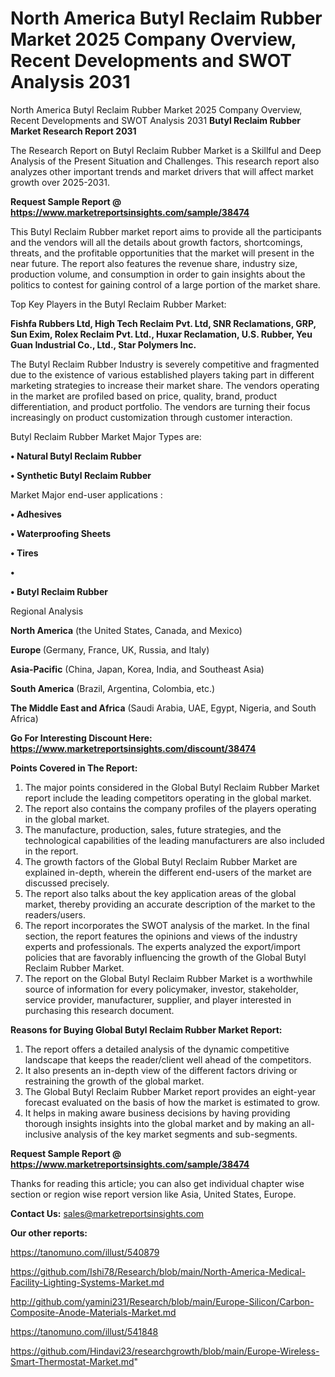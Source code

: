 # North America Butyl Reclaim Rubber Market 2025 Company Overview, Recent Developments and SWOT Analysis 2031
 North America Butyl Reclaim Rubber Market 2025 Company Overview, Recent Developments and SWOT Analysis 2031
<strong>Butyl Reclaim Rubber Market Research Report 2031</strong>

The Research Report on Butyl Reclaim Rubber Market is a Skillful and Deep Analysis of the Present Situation and Challenges. This research report also analyzes other important trends and market drivers that will affect market growth over 2025-2031.

<strong>Request Sample Report @ <a href=https://www.marketreportsinsights.com/sample/38474>https://www.marketreportsinsights.com/sample/38474</a></strong>

This Butyl Reclaim Rubber market report aims to provide all the participants and the vendors will all the details about growth factors, shortcomings, threats, and the profitable opportunities that the market will present in the near future. The report also features the revenue share, industry size, production volume, and consumption in order to gain insights about the politics to contest for gaining control of a large portion of the market share.

Top Key Players in the Butyl Reclaim Rubber Market:

<strong>Fishfa Rubbers Ltd, High Tech Reclaim Pvt. Ltd, SNR Reclamations, GRP, Sun Exim, Rolex Reclaim Pvt. Ltd., Huxar Reclamation, U.S. Rubber, Yeu Guan Industrial Co., Ltd., Star Polymers Inc.</strong>

The Butyl Reclaim Rubber Industry is severely competitive and fragmented due to the existence of various established players taking part in different marketing strategies to increase their market share. The vendors operating in the market are profiled based on price, quality, brand, product differentiation, and product portfolio. The vendors are turning their focus increasingly on product customization through customer interaction.

Butyl Reclaim Rubber Market Major Types are:

<strong>•  Natural Butyl Reclaim Rubber

•  Synthetic Butyl Reclaim Rubber</strong>

Market Major end-user applications :

<strong>•  Adhesives

•  Waterproofing Sheets

•  Tires

•  

•  Butyl Reclaim Rubber</strong>

Regional Analysis

</u><strong><b>North America</b></strong> (the United States, Canada, and Mexico)

<strong><b>Europe </b></strong>(Germany, France, UK, Russia, and Italy)

<strong><b>Asia-Pacific</b></strong> (China, Japan, Korea, India, and Southeast Asia)

<strong><b>South America</b></strong> (Brazil, Argentina, Colombia, etc.)

<strong><b>The Middle East and Africa</b></strong> (Saudi Arabia, UAE, Egypt, Nigeria, and South Africa)

<strong>Go For Interesting Discount Here: <a href=https://www.marketreportsinsights.com/discount/38474>https://www.marketreportsinsights.com/discount/38474</a></strong>

<strong>Points Covered in The Report:</strong>
<ol>
  <li>The major points considered in the Global Butyl Reclaim Rubber Market report include the leading competitors operating in the global market.</li>
  <li>The report also contains the company profiles of the players operating in the global market.</li>
  <li>The manufacture, production, sales, future strategies, and the technological capabilities of the leading manufacturers are also included in the report.</li>
  <li>The growth factors of the Global Butyl Reclaim Rubber Market are explained in-depth, wherein the different end-users of the market are discussed precisely.</li>
  <li>The report also talks about the key application areas of the global market, thereby providing an accurate description of the market to the readers/users.</li>
  <li>The report incorporates the SWOT analysis of the market. In the final section, the report features the opinions and views of the industry experts and professionals. The experts analyzed the export/import policies that are favorably influencing the growth of the Global Butyl Reclaim Rubber Market.</li>
  <li>The report on the Global Butyl Reclaim Rubber Market is a worthwhile source of information for every policymaker, investor, stakeholder, service provider, manufacturer, supplier, and player interested in purchasing this research document.</li>
</ol>
<strong>Reasons for Buying Global Butyl Reclaim Rubber Market Report:</strong>

<ol>
  <li>The report offers a detailed analysis of the dynamic competitive landscape that keeps the reader/client well ahead of the competitors.</li>
  <li>It also presents an in-depth view of the different factors driving or restraining the growth of the global market.</li>
  <li>The Global Butyl Reclaim Rubber Market report provides an eight-year forecast evaluated on the basis of how the market is estimated to grow.</li>
  <li>It helps in making aware business decisions by having providing thorough insights insights into the global market and by making an all-inclusive analysis of the key market segments and sub-segments.</li>
</ol>
<strong>Request Sample Report @ <a href=https://www.marketreportsinsights.com/sample/38474>https://www.marketreportsinsights.com/sample/38474</a></strong>


Thanks for reading this article; you can also get individual chapter wise section or region wise report version like Asia, United States, Europe.

<strong>Contact Us:</strong>
sales@marketreportsinsights.com

<strong>Our other reports:</strong>

<a href=https://tanomuno.com/illust/540879>https://tanomuno.com/illust/540879</a>

<a href=https://github.com/Ishi78/Research/blob/main/North-America-Medical-Facility-Lighting-Systems-Market.md>https://github.com/Ishi78/Research/blob/main/North-America-Medical-Facility-Lighting-Systems-Market.md</a>

<a href=http://github.com/yamini231/Research/blob/main/Europe-Silicon/Carbon-Composite-Anode-Materials-Market.md>http://github.com/yamini231/Research/blob/main/Europe-Silicon/Carbon-Composite-Anode-Materials-Market.md</a>

<a href=https://tanomuno.com/illust/541848>https://tanomuno.com/illust/541848</a>

<a href=https://github.com/Hindavi23/researchgrowth/blob/main/Europe-Wireless-Smart-Thermostat-Market.md>https://github.com/Hindavi23/researchgrowth/blob/main/Europe-Wireless-Smart-Thermostat-Market.md</a>"
